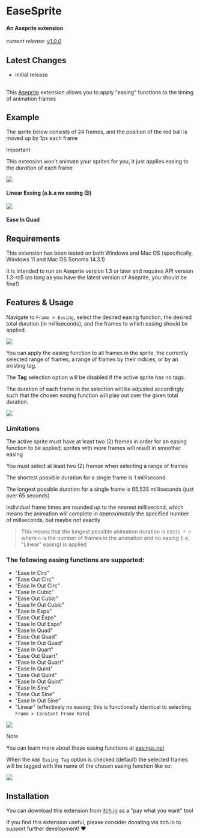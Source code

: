 # EaseSprite

#### An Aseprite extension
*current release: [v1.0.0](https://sudo-whoami.itch.io/EaseSprite)*

## Latest Changes
- Initial release

##
This [Aseprite](https://aseprite.org) extension allows you to apply "easing" functions to the timing of animation frames


## Example

The sprite below consists of 24 frames, and the position of the red ball is moved up by 1px each frame

> [!IMPORTANT]
> This extension won't animate your sprites for you, it just applies easing to the *duration* of each frame

<img src="screenshots/linear.gif" />

#### Linear Easing (a.k.a no easing :wink:)

<img src="screenshots/easeInQuad.gif" />

#### Ease In Quad

## Requirements

This extension has been tested on both Windows and Mac OS (specifically, Windows 11 and Mac OS Sonoma 14.3.1)

It is intended to run on Aseprite version 1.3 or later and requires API version 1.3-rc5 (as long as you have the latest version of Aseprite, you should be fine!)

## Features & Usage

Navigate to `Frame > Easing`, select the desired easing function, the desired total duration (in milliseconds), and the frames to which easing should be applied.

<img src="screenshots/menu selection.png" />

You can apply the easing function to all frames in the sprite, the currently selected range of frames, a range of frames by their indices, or by an existing tag.

The **Tag** selection option will be disabled if the active sprite has no tags.

The duration of each frame in the selection will be adjusted accordingly such that the chosen easing function will play out over the given total duration.



<img src="screenshots/main dialog.png" />


### Limitations

The active sprite must have at least two (2) frames in order for an easing function to be applied; sprites with more frames will result in smoother easing

You must select at least two (2) framse when selecting a range of frames

The shortest possible duration for a single frame is 1 millisecond

The longest possible duration for a single frame is 65,535 milliseconds (just over 65 seconds)

Individual frame times are rounded up to the nearest millisecond, which means the animation will complete in *approximately* the specified number of millseconds, but maybe not exactly

> This means that the longest possible animation duration is `65535 * n` where `n` is the number of frames in the animation and no easing (i.e. "Linear" easing) is applied

### The following easing functions are supported:
- "Ease In Circ"
- "Ease Out Circ"
- "Ease In Out Circ"
- "Ease In Cubic"
- "Ease Out Cubic"
- "Ease In Out Cubic"
- "Ease In Expo"
- "Ease Out Expo"
- "Ease In Out Expo"
- "Ease In Quad"
- "Ease Out Quad"
- "Ease In Out Quad"
- "Ease In Quart"
- "Ease Out Quart"
- "Ease In Out Quart"
- "Ease In Quint"
- "Ease Out Quint"
- "Ease In Out Quint"
- "Ease In Sine"
- "Ease Out Sine"
- "Ease In Out Sine"
- "Linear" (effectively no easing; this is functionally identical to selecting `Frame > Constant Frame Rate`)

<img src="screenshots/easing menu.png" />

> [!NOTE]
> You can learn more about these easing functions at [easings.net](https://easings.net)

When the `Add Easing Tag` option is checked (default) the selected frames will be tagged with the name of the chosen easing function like so:

<img src="screenshots/easing tag.png" />

## Installation

You can download this extension from [itch.io](https://sudo-whoami.itch.io/EaseSprite) as a "pay what you want" tool

If you find this extension useful, please consider donating via itch.io to support further development! &hearts;
